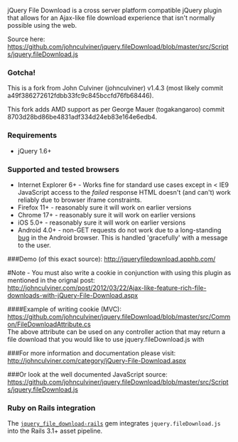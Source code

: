 jQuery File Download is a cross server platform compatible jQuery plugin that allows for an Ajax-like file download experience that isn't normally possible using the web.

Source here:
https://github.com/johnculviner/jquery.fileDownload/blob/master/src/Scripts/jquery.fileDownload.js

### Gotcha!

This is a fork from John Culviner (johnculviner) v1.4.3 (most likely commit a49f386272612fdbb33fc9c845bccfd76fb68446).

This fork adds AMD support as per George Mauer (togakangaroo) commit 8703d28bd86be4831adf334d24eb83e164e6edb4.

### Requirements
* jQuery 1.6+

### Supported and tested browsers
* Internet Explorer 6+ - Works fine for standard use cases except in < IE9 JavaScript access to the *failed* response HTML doesn't (and can't) work reliably due to browser iframe constraints.
* Firefox 11+ - reasonably sure it will work on earlier versions
* Chrome 17+ - reasonably sure it will work on earlier versions
* iOS 5.0+ - reasonably sure it will work on earlier versions
* Android 4.0+ - non-GET requests do not work due to a long-standing [bug](http://code.google.com/p/android/issues/detail?id=1780) in the Android browser. This is handled 'gracefully' with a message to the user.

###Demo (of this exact source):
http://jqueryfiledownload.apphb.com/

#Note - You must also write a cookie in conjunction with using this plugin as mentioned in the orignal post:
http://johnculviner.com/post/2012/03/22/Ajax-like-feature-rich-file-downloads-with-jQuery-File-Download.aspx

####Example of writing cookie (MVC):
https://github.com/johnculviner/jquery.fileDownload/blob/master/src/Common/FileDownloadAttribute.cs<br/>
The above attribute can be used on any controller action that may return a file download that you would like to use jquery.fileDownload.js with

###For more information and documentation please visit:
http://johnculviner.com/category/jQuery-File-Download.aspx

###Or look at the well documented JavaScript source:
https://github.com/johnculviner/jquery.fileDownload/blob/master/src/Scripts/jquery.fileDownload.js

### Ruby on Rails integration

The [`jquery_file_download-rails`](https://github.com/rcook/jquery_file_download-rails)
gem integrates `jquery.fileDownload.js` into the Rails 3.1+ asset pipeline.

